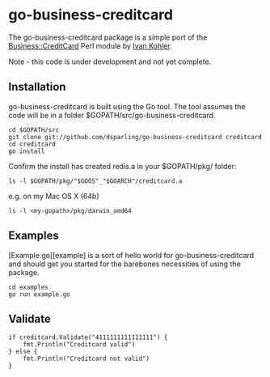 go-business-creditcard
======================

The go-business-creditcard package is a simple port of the
[Business::CreditCard](http://search.cpan.org/dist/Business-CreditCard/) Perl module
by [Ivan Kohler](http://search.cpan.org/~ivan/).

Note - this code is under development and not yet complete.

## Installation

go-business-creditcard is built using the Go tool. The tool assumes the code will be in a folder $GOPATH/src/go-business-creditcard.

	cd $GOPATH/src
	git clone git://github.com/dsparling/go-business-creditcard creditcard
	cd creditcard
	go install

Confirm the install has created redis.a in your $GOPATH/pkg/<arch> folder:

	ls -l $GOPATH/pkg/"$GOOS"_"$GOARCH"/creditcard.a

e.g. on my Mac OS X (64b)

	ls -l <my-gopath>/pkg/darwin_amd64

## Examples

[Example.go][example] is a sort of hello world for go-business-creditcard and should get you started for the barebones necessities of using the package.

	cd examples
	go run example.go

## Validate

	if creditcard.Validate("4111111111111111") {
	    fmt.Println("Creditcard valid")
	} else {
	    fmt.Println("Creditcard not valid")
	}
